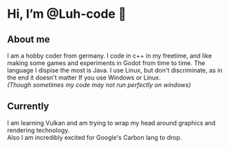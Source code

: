 # Hi, I’m @Luh-code 👋
## About me
I am a hobby coder from germany.
I code in c++ in my freetime, and like making some games and experiments in Godot from time to time.
The language I dispise the most is Java.
I use Linux, but don't discriminate, as in the end it doesn't matter If you use Windows or Linux.  
_(Though sometimes my code may not run perfectly on windows)_
## Currently
I am learning Vulkan and am trying to wrap my head around graphics and rendering technology.  
Also I am incredibly excited for Google's Carbon lang to drop.

<!---
Luh-code/Luh-code is a ✨ special ✨ repository because its `README.md` (this file) appears on your GitHub profile.
You can click the Preview link to take a look at your changes.
--->
